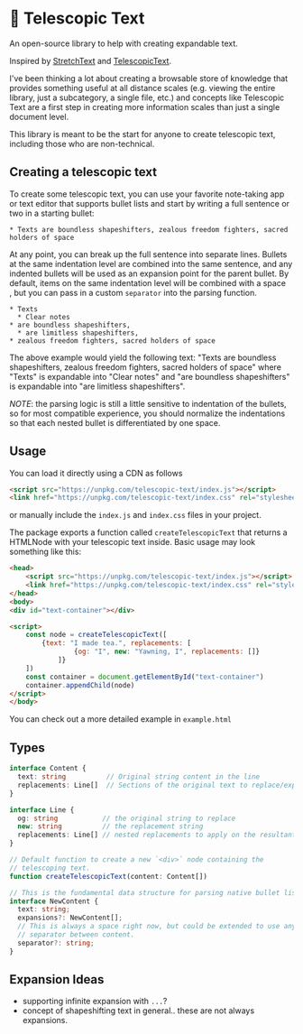 # 🔭 Telescopic Text

An open-source library to help with creating expandable text. 

Inspired by [StretchText](https://en.wikipedia.org/wiki/StretchText) and [TelescopicText](https://www.telescopictext.org/text/KPx0nlXlKTciC).

I've been thinking a lot about creating a browsable store of knowledge that provides something useful at all distance scales
(e.g. viewing the entire library, just a subcategory, a single file, etc.) and concepts like Telescopic Text are a first step
in creating more information scales than just a single document level.

This library is meant to be the start for anyone to create telescopic text, including those who are non-technical. 

## Creating a telescopic text
To create some telescopic text, you can use your favorite note-taking app or text editor that supports bullet lists and start by writing a full sentence or two in a starting bullet:
```
* Texts are boundless shapeshifters, zealous freedom fighters, sacred holders of space
```

At any point, you can break up the full sentence into separate lines. Bullets at the same indentation level are combined into the same sentence, and any indented bullets will be used as an expansion point for the parent bullet. By default, items on the same indentation level will be combined with a space ` `, but you can pass in a custom `separator` into the parsing function.
```
* Texts
  * Clear notes
* are boundless shapeshifters,
  * are limitless shapeshifters,
* zealous freedom fighters, sacred holders of space 
```

The above example would yield the following text: "Texts are boundless shapeshifters, zealous freedom fighters, sacred holders of space" where "Texts" is expandable into "Clear notes" and "are boundless shapeshifters" is expandable into "are limitless shapeshifters".

*NOTE*: the parsing logic is still a little sensitive to indentation of the bullets, so for most compatible experience, you should normalize the indentations so that each nested bullet is differentiated by one space.

## Usage
You can load it directly using a CDN as follows

```html
<script src="https://unpkg.com/telescopic-text/index.js"></script>
<link href="https://unpkg.com/telescopic-text/index.css" rel="stylesheet">
```

or manually include the `index.js` and `index.css` files in your project.

The package exports a function called `createTelescopicText` that returns a HTMLNode with your telescopic text inside.
Basic usage may look something like this:

```html
<head>
    <script src="https://unpkg.com/telescopic-text/index.js"></script>
    <link href="https://unpkg.com/telescopic-text/index.css" rel="stylesheet">
</head>
<body>
<div id="text-container"></div>

<script>
    const node = createTelescopicText([
        {text: "I made tea.", replacements: [
                {og: "I", new: "Yawning, I", replacements: []}
            ]}
    ])
    const container = document.getElementById("text-container")
    container.appendChild(node)
</script>
</body>
```

You can check out a more detailed example in `example.html`

## Types
```typescript
interface Content {
  text: string          // Original string content in the line
  replacements: Line[]  // Sections of the original text to replace/expand
}

interface Line {
  og: string           // the original string to replace
  new: string          // the replacement string
  replacements: Line[] // nested replacements to apply on the resultant line afterwards
}

// Default function to create a new `<div>` node containing the
// telescoping text.
function createTelescopicText(content: Content[])

// This is the fundamental data structure for parsing native bullet lists into telescoping text.
interface NewContent {
  text: string;
  expansions?: NewContent[];
  // This is always a space right now, but could be extended to use any
  // separator between content.
  separator?: string;
}
```

## Expansion Ideas
- supporting infinite expansion with `...`?
- concept of shapeshifting text in general.. these are not always expansions.
